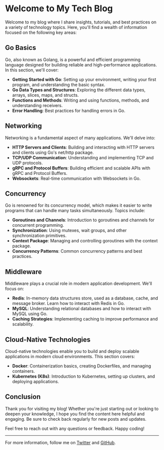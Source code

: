 

# Welcome to My Tech Blog

Welcome to my blog where I share insights, tutorials, and best practices on a variety of technology topics. Here, you'll find a wealth of information focused on the following key areas:

## Go Basics

Go, also known as Golang, is a powerful and efficient programming language designed for building reliable and high-performance applications. In this section, we'll cover:

- **Getting Started with Go**: Setting up your environment, writing your first program, and understanding the basic syntax.
- **Go Data Types and Structures**: Exploring the different data types, arrays, slices, maps, and structs.
- **Functions and Methods**: Writing and using functions, methods, and understanding receivers.
- **Error Handling**: Best practices for handling errors in Go.

## Networking

Networking is a fundamental aspect of many applications. We'll delve into:

- **HTTP Servers and Clients**: Building and interacting with HTTP servers and clients using Go's net/http package.
- **TCP/UDP Communication**: Understanding and implementing TCP and UDP protocols.
- **gRPC and Protocol Buffers**: Building efficient and scalable APIs with gRPC and Protocol Buffers.
- **Websockets**: Real-time communication with Websockets in Go.

## Concurrency

Go is renowned for its concurrency model, which makes it easier to write programs that can handle many tasks simultaneously. Topics include:

- **Goroutines and Channels**: Introduction to goroutines and channels for concurrent programming.
- **Synchronization**: Using mutexes, wait groups, and other synchronization primitives.
- **Context Package**: Managing and controlling goroutines with the context package.
- **Concurrency Patterns**: Common concurrency patterns and best practices.

## Middleware

Middleware plays a crucial role in modern application development. We'll focus on:

- **Redis**: In-memory data structures store, used as a database, cache, and message broker. Learn how to interact with Redis in Go.
- **MySQL**: Understanding relational databases and how to interact with MySQL using Go.
- **Caching Strategies**: Implementing caching to improve performance and scalability.

## Cloud-Native Technologies

Cloud-native technologies enable you to build and deploy scalable applications in modern cloud environments. This section covers:

- **Docker**: Containerization basics, creating Dockerfiles, and managing containers.
- **Kubernetes (K8s)**: Introduction to Kubernetes, setting up clusters, and deploying applications.

## Conclusion

Thank you for visiting my blog! Whether you're just starting out or looking to deepen your knowledge, I hope you find the content here helpful and engaging. Be sure to check back regularly for new posts and updates.

Feel free to reach out with any questions or feedback. Happy coding!

---

For more information, follow me on [Twitter](https://twitter.com/yourusername) and [GitHub](https://github.com/evansnowly).

